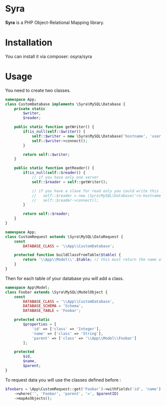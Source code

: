 Syra
====

**Syra** is a PHP Object-Relational Mapping library.

# Installation

You can install it via composer: osyra/syra

# Usage

You need to create two classes.

```php
namespace App;
class CustomDatabase implements \Syra\MySQL\Database {
    private static
        $writer,
        $reader;

    public static function getWriter() {
        if(is_null(self::$writer)) {
            self::$writer = new \Syra\MySQL\Database('hostname', 'user', 'password');
            self::$writer->connect();
        }

        return self::$writer;
    }

    public static function getReader() {
        if(is_null(self::$reader)) {
            // if you have only one server
            self::$reader = self::getWriter();

            // if you have a slave for read only you could write this :
            //   self::$reader = new \Syra\MySQL\Database('ro-hostname', 'ro-user', 'ro-password');
            //   self::$reader->connect();
        }

        return self::$reader;
    }
}
```

```php
namespace App;
class CustomRequest extends \Syra\MySQL\DataRequest {
    const
        DATABASE_CLASS = '\\App\\CustomDatabase';

    protected function buildClassFromTable($table) {
        return '\\App\\Model\\'.$table; // this must return the name of the class matched by the table
    }
}
```

Then for each table of your database you will add a class.

```php
namespace App\Model;
class Foobar extends \Syra\MySQL\ModelObject {
    const
        DATABASE_CLASS = '\\App\\CustomDatabase',
        DATABASE_SCHEMA = 'Schema',
        DATABASE_TABLE = 'Foobar';

    protected static
        $properties = [
            'id' => ['class' => 'Integer'],
            'name' => ['class' => 'String'],
            'parent' => ['class' => '\\App\\Model\\Foobar']
        ];

    protected
        $id,
        $name,
        $parent;
}
```

To request data you will use the classes defined before :

```php
$foobars = \App\CustomRequest::get('Foobar')->withFields('id', 'name')
    ->where('', 'Foobar', 'parent', '=', $parentID)
    ->mapAsObjects();
```


